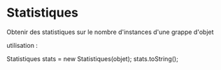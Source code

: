 # Statistiques
Obtenir des statistiques sur le nombre d'instances d'une grappe d'objet

utilisation :

Statistiques stats = new Statistiques(objet);
stats.toString();
